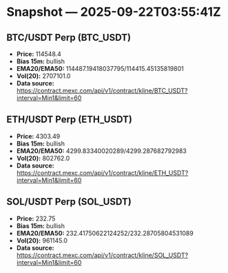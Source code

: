 # Snapshot — 2025-09-22T03:55:41Z

## BTC/USDT Perp (BTC_USDT)
- **Price:** 114548.4
- **Bias 15m:** bullish
- **EMA20/EMA50:** 114487.19418037795/114415.45135819801
- **Vol(20):** 2707101.0
- **Data source:** https://contract.mexc.com/api/v1/contract/kline/BTC_USDT?interval=Min1&limit=60

## ETH/USDT Perp (ETH_USDT)
- **Price:** 4303.49
- **Bias 15m:** bullish
- **EMA20/EMA50:** 4299.83340020289/4299.287682792983
- **Vol(20):** 802762.0
- **Data source:** https://contract.mexc.com/api/v1/contract/kline/ETH_USDT?interval=Min1&limit=60

## SOL/USDT Perp (SOL_USDT)
- **Price:** 232.75
- **Bias 15m:** bullish
- **EMA20/EMA50:** 232.41750622124252/232.28705804531089
- **Vol(20):** 961145.0
- **Data source:** https://contract.mexc.com/api/v1/contract/kline/SOL_USDT?interval=Min1&limit=60

